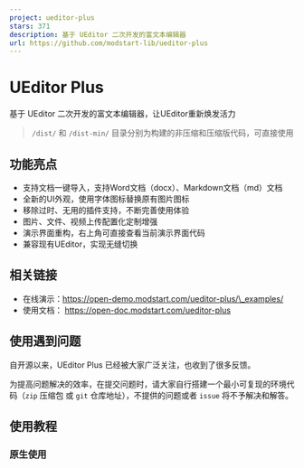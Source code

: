 ```yaml
---
project: ueditor-plus
stars: 371
description: 基于 UEditor 二次开发的富文本编辑器
url: https://github.com/modstart-lib/ueditor-plus
---
```


UEditor Plus
============

基于 UEditor 二次开发的富文本编辑器，让UEditor重新焕发活力

> `/dist/` 和 `/dist-min/` 目录分别为构建的非压缩和压缩版代码，可直接使用

功能亮点
----

-   支持文档一键导入，支持Word文档（docx）、Markdown文档（md）文档
-   全新的UI外观，使用字体图标替换原有图片图标
-   移除过时、无用的插件支持，不断完善使用体验
-   图片、文件、视频上传配置化定制增强
-   演示界面重构，右上角可直接查看当前演示界面代码
-   兼容现有UEditor，实现无缝切换

相关链接
----

-   在线演示：https://open-demo.modstart.com/ueditor-plus/\_examples/
-   使用文档： https://open-doc.modstart.com/ueditor-plus

使用遇到问题
------

自开源以来，UEditor Plus 已经被大家广泛关注，也收到了很多反馈。

为提高问题解决的效率，在提交问题时，请大家自行搭建一个最小可复现的环境代码（`zip` 压缩包 或 `git` 仓库地址），不提供的问题或者 `issue` 将不予解决和解答。

使用教程
----

### 原生使用

<script id\="editor" type\="text/plain" style\="height:300px;"\></script\>
<script type\="text/javascript" src\="/path/to/UEditorPlus/ueditor.config.js"\></script\>
<script type\="text/javascript" src\="/path/to/UEditorPlus/ueditor.all.js"\></script\>
<script\>
    var ue \= UE.getEditor('editor', {
        // ... 更多配置
    });
</script\>

### vue2 使用

① 安装插件支持

npm i --save vue-ueditor-wrap@2.x
# 或
yarn add --save vue-ueditor-wrap@2.x

② 解压 UEditorPlus 到静态资源目录

复制 `dist-min` 到项目 `public/static/UEditorPlus/` 目录

③ 引入组件并使用

<template\>
    <div\>
        <vue-ueditor-wrap v-model\="content"
                          editor-id\="editor"
                          :config\="editorConfig"
                          :editorDependencies\="\['ueditor.config.js','ueditor.all.js'\]"
                          style\="height:500px;"/>
    </div\>
</template\>
<script\>
    import VueUeditorWrap from 'vue-ueditor-wrap'

    export default {
        components: {
            VueUeditorWrap
        },
        data() {
            return {
                content: '<p>Hello UEditorPlus</p>',
                editorConfig: {
                    // 后端服务地址，后端处理参考
                    // https://open-doc.modstart.com/ueditor-plus/backend.html
                    serverUrl: '/api/path/to/server',
                    UEDITOR\_HOME\_URL: '/static/UEditorPlus/',
                    UEDITOR\_CORS\_URL: '/static/UEditorPlus/',
                }
            }
        }
    }
</script\>

### vue3 使用

① 安装插件支持

npm i --save vue-ueditor-wrap@3.x
# 或
yarn add --save vue-ueditor-wrap@3.x

② 解压 UEditorPlus 到静态资源目录

复制 `dist-min` 到项目 `public/static/UEditorPlus/` 目录

③ 引入组件并使用

**main.js**

import {createApp} from 'vue'
import App from './App.vue'
import VueUeditorWrap from 'vue-ueditor-wrap';

createApp(App).use(VueUeditorWrap).mount('#app')

**App.vue**

<template\>
    <div\>
        <vue-ueditor-wrap v-model\="content"
                          editor-id\="editor"
                          :config\="editorConfig"
                          :editorDependencies\="\['ueditor.config.js','ueditor.all.js'\]"
                          style\="height:500px;"/>
    </div\>
</template\>

<script setup\>
    import {ref} from 'vue';

    const content \= ref('<p>Hello UEditorPlus</p>');
    const editorConfig \= {
        // 后端服务地址，后端处理参考
        // https://open-doc.modstart.com/ueditor-plus/backend.html
        serverUrl: '/api/path/to/server',
        UEDITOR\_HOME\_URL: '/static/UEditorPlus/',
        UEDITOR\_CORS\_URL: '/static/UEditorPlus/',
    }
</script\>

### react 使用

① 安装插件支持

npm i --save react-ueditor-wrap
# 或
yarn add --save react-ueditor-wrap

② 解压 UEditorPlus 到静态资源目录

复制 `dist-min` 到项目 `public/static/UEditorPlus/` 目录

③ 引入组件并使用

import RcUeditor from 'react-ueditor-wrap';

function App() {
    const hanldeChage \= (value) \=> {
        console.log('RcUeditor', value);
    }
    return (
        <div className\="App"\>
            <div style\={{margin: '0 auto', maxWidth: '800px'}}\>
                <RcUeditor
                    value\={'<p>Hello UEditorPlus</p>'}
                    ueditorUrl\={'/static/UEditorPlus/ueditor.all.js'}
                    ueditorConfigUrl\={'/static/UEditorPlus/ueditor.config.js'}
                    editorConfig\={{
                        // 后端服务地址，后端处理参考
                        // https://open-doc.modstart.com/ueditor-plus/backend.html
                        initialFrameWidth: '100%',
                        serverUrl: '/api/path/to/server',
                        UEDITOR\_HOME\_URL: '/static/UEditorPlus/',
                        UEDITOR\_CORS\_URL: '/static/UEditorPlus/',
                    }}
                    onChange\={hanldeChage}/>
            </div\>
        </div\>
    );
}

export default App;

关于Bug反馈与维护
----------

-   众所周知 UEditor 使用的人数多，目前已经累积了N个Bug，开源不易需要大家共同维护
-   对于在实际使用中遇到的问题，如果急需解决推荐使用 悬赏Issue，这样让更多有能力的开发者有共同维护的动力

使用交流
----

-   QQ群：539492162
-   使用问题或者改进建议，欢迎进群交流

二次开发
----

### 第一步，clone代码到本地

git clone https://gitee.com/modstart-lib/ueditor-plus.git

### 第二步，开始功能开发

使用浏览器打开 `_examples/index.html` 页面相关内容，完成功能开发

### 第三步，打包

npm install
grunt default

UEditor相关链接
-----------

-   UEditor 官网：http://ueditor.baidu.com
-   UEditor API 文档：http://ueditor.baidu.com/doc
-   UEditor 文档：http://fex.baidu.com/ueditor/
-   UEditor API 文档：http://ueditor.baidu.com/doc

更新日志
----

-   https://open-doc.modstart.com/ueditor-plus/change-log.html

好项目推荐
-----

-   快速开发框架 ModStart
-   企业内容建站系统 ModStartCMS
-   现代化个人博客系统 ModStartBlog

开源协议
----

-   Apache 2.0
